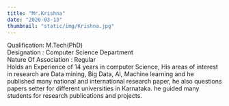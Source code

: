 ```yaml
---
title: "Mr.Krishna"
date: "2020-03-13"
thumbnail: "static/img/Krishna.jpg"
---
```


Qualification: M.Tech(PhD)  
Designation : Computer Science Department  
Nature Of Association : Regular  
Holds an Experience of 14 years in computer Science, His areas of interest in research are Data mining, Big Data, AI, Machine learning and he published many national and international research paper, he also questions papers setter for different universities in Karnataka. he guided many students for research publications and projects.
